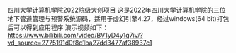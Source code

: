 #
四川大学计算机学院2022院级大创项目
这是2022年四川大学计算机学院的三位地下管道管理与预警系统源码，适用于虚幻引擎4.27，经过windows(64 bit)打包后可以得到应用程序
演示视频如下：https://www.bilibili.com/video/BV1yD4y1q7iv/?vd_source=2775191d0f8d1ba27dd3477af38937c1
